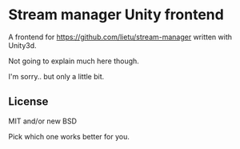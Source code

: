# Stream manager Unity frontend

A frontend for https://github.com/lietu/stream-manager written with Unity3d.

Not going to explain much here though.

I'm sorry.. but only a little bit.


## License

MIT and/or new BSD

Pick which one works better for you.
